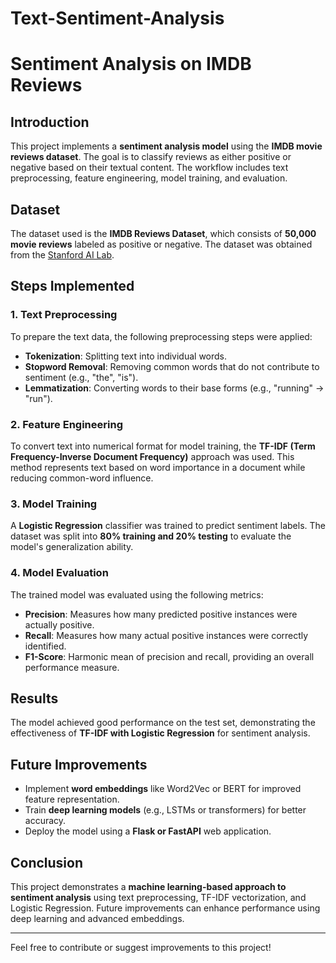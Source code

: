 # Text-Sentiment-Analysis
# Sentiment Analysis on IMDB Reviews

## Introduction
This project implements a **sentiment analysis model** using the **IMDB movie reviews dataset**. The goal is to classify reviews as either positive or negative based on their textual content. The workflow includes text preprocessing, feature engineering, model training, and evaluation.

## Dataset
The dataset used is the **IMDB Reviews Dataset**, which consists of **50,000 movie reviews** labeled as positive or negative. The dataset was obtained from the [Stanford AI Lab](https://ai.stanford.edu/~amaas/data/sentiment/).

## Steps Implemented

### 1. Text Preprocessing
To prepare the text data, the following preprocessing steps were applied:
- **Tokenization**: Splitting text into individual words.
- **Stopword Removal**: Removing common words that do not contribute to sentiment (e.g., "the", "is").
- **Lemmatization**: Converting words to their base forms (e.g., "running" → "run").

### 2. Feature Engineering
To convert text into numerical format for model training, the **TF-IDF (Term Frequency-Inverse Document Frequency)** approach was used. This method represents text based on word importance in a document while reducing common-word influence.

### 3. Model Training
A **Logistic Regression** classifier was trained to predict sentiment labels. The dataset was split into **80% training and 20% testing** to evaluate the model's generalization ability.

### 4. Model Evaluation
The trained model was evaluated using the following metrics:
- **Precision**: Measures how many predicted positive instances were actually positive.
- **Recall**: Measures how many actual positive instances were correctly identified.
- **F1-Score**: Harmonic mean of precision and recall, providing an overall performance measure.

## Results
The model achieved good performance on the test set, demonstrating the effectiveness of **TF-IDF with Logistic Regression** for sentiment analysis.

## Future Improvements
- Implement **word embeddings** like Word2Vec or BERT for improved feature representation.
- Train **deep learning models** (e.g., LSTMs or transformers) for better accuracy.
- Deploy the model using a **Flask or FastAPI** web application.

## Conclusion
This project demonstrates a **machine learning-based approach to sentiment analysis** using text preprocessing, TF-IDF vectorization, and Logistic Regression. Future improvements can enhance performance using deep learning and advanced embeddings.

---
Feel free to contribute or suggest improvements to this project!


